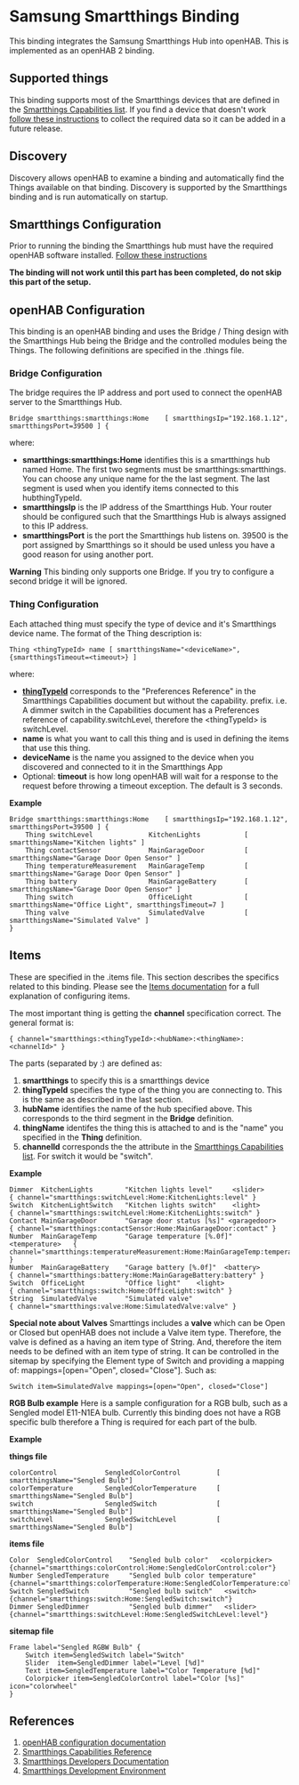 # Samsung Smartthings Binding

This binding integrates the Samsung Smartthings Hub into openHAB. This is implemented as an openHAB 2 binding.

## Supported things

This binding supports most of the Smartthings devices that are defined in the [Smartthings Capabilities list](http://docs.smartthings.com/en/latest/capabilities-reference.html). If you find a device that doesn't work [follow these instructions](doc/Troubleshooting.md) to collect the required data so it can be added in a future release.

## Discovery

Discovery allows openHAB to examine a binding and automatically find the Things available on that binding. 
Discovery is supported by the Smartthings binding and is run automatically on startup. 

## Smartthings Configuration

Prior to running the binding the Smartthings hub must have the required openHAB software installed. [Follow these instructions](doc/SmartthingsInstallation.md)

**The binding will not work until this part has been completed, do not skip this part of the setup.**

## openHAB Configuration

This binding is an openHAB binding and uses the Bridge / Thing design with the Smartthings Hub being the Bridge and the controlled modules being the Things. The following definitions are specified in the .things file.

### Bridge Configuration

The bridge requires the IP address and port used to connect the openHAB server to the Smartthings Hub.

    Bridge smartthings:smartthings:Home    [ smartthingsIp="192.168.1.12", smartthingsPort=39500 ] {

where:

* **smartthings:smartthings:Home** identifies this is a smartthings hub named Home. The first two segments must be smartthings:smartthings. You can choose any unique name for the the last segment. The last segment is used when you identify items connected to this hubthingTypeId. 
* **smartthingsIp** is the IP address of the Smartthings Hub. Your router should be configured such that the Smartthings Hub is always assigned to this IP address.
* **smartthingsPort** is the port the Smartthings hub listens on. 39500 is the port assigned by Smartthings so it should be used unless you have a good reason for using another port.

**Warning** This binding only supports one Bridge. If you try to configure a second bridge it will be ignored.

### Thing Configuration

Each attached thing must specify the type of device and it's Smartthings device name. The format of the Thing description is:

    Thing <thingTypeId> name [ smartthingsName="<deviceName>", {smartthingsTimeout=<timeout>} ]
    
where:

* **[thingTypeId](http://docs.smartthings.com/en/latest/capabilities-reference.html)** corresponds to the "Preferences Reference" in the Smartthings Capabilities document but without the capability. prefix. i.e. A dimmer switch in the Capabilities document has a Preferences reference of capability.switchLevel, therefore the &lt;thingTypeId&gt; is switchLevel.
* **name** is what you want to call this thing and is used in defining the items that use this thing. 
* **deviceName** is the name you assigned to the device when you discovered and connected to it in the Smartthings App
* Optional: **timeout** is how long openHAB will wait for a response to the request before throwing a timeout exception. The default is 3 seconds. 


**Example**

    Bridge smartthings:smartthings:Home    [ smartthingsIp="192.168.1.12", smartthingsPort=39500 ] {
        Thing switchLevel              KitchenLights           [ smartthingsName="Kitchen lights" ]
        Thing contactSensor            MainGarageDoor          [ smartthingsName="Garage Door Open Sensor" ]
        Thing temperatureMeasurement   MainGarageTemp          [ smartthingsName="Garage Door Open Sensor" ]
        Thing battery                  MainGarageBattery       [ smartthingsName="Garage Door Open Sensor" ]
        Thing switch                   OfficeLight             [ smartthingsName="Office Light", smartthingsTimeout=7 ]
        Thing valve                    SimulatedValve          [ smartthingsName="Simulated Valve" ]
    }

## Items

These are specified in the .items file. This section describes the specifics related to this binding. Please see the [Items documentation](https://www.openhab.org/docs/configuration/items.html) for a full explanation of configuring items.

The most important thing is getting the **channel** specification correct. The general format is:

    { channel="smartthings:<thingTypeId>:<hubName>:<thingName>:<channelId>" }

The parts (separated by :) are defined as:

1. **smartthings** to specify this is a smartthings device
2. **thingTypeId** specifies the type of the thing  you are connecting to. This is the same as described in the last section.
3. **hubName** identifies the name of the hub specified above. This corresponds to the third segment in the **Bridge** definition.
4. **thingName** identifes the thing this is attached to and is the "name" you specified in the **Thing** definition.
5. **channelId** corresponds the the attribute in the [Smartthings Capabilities list](http://docs.smartthings.com/en/latest/capabilities-reference.html). For switch it would be "switch".

**Example**

    Dimmer  KitchenLights        "Kitchen lights level"     <slider>          { channel="smartthings:switchLevel:Home:KitchenLights:level" }
    Switch  KitchenLightSwitch   "Kitchen lights switch"    <light>           { channel="smartthings:switchLevel:Home:KitchenLights:switch" }
    Contact MainGarageDoor       "Garage door status [%s]" <garagedoor>       { channel="smartthings:contactSensor:Home:MainGarageDoor:contact" }  
    Number  MainGarageTemp       "Garage temperature [%.0f]"  <temperature>   { channel="smartthings:temperatureMeasurement:Home:MainGarageTemp:temperature" }  
    Number  MainGarageBattery    "Garage battery [%.0f]"  <battery>           { channel="smartthings:battery:Home:MainGarageBattery:battery" }  
    Switch  OfficeLight          "Office light"    <light>                    { channel="smartthings:switch:Home:OfficeLight:switch" }
    String  SimulatedValve       "Simulated valve"                            { channel="smartthings:valve:Home:SimulatedValve:valve" }

**Special note about Valves**
Smarttings includes a **valve** which can be Open or Closed but openHAB does not include a Valve item type. Therefore, the valve is defined as a having an item type of String. And, therefore the item needs to be defined with an item type of string. It can be controlled in the sitemap by specifying the Element type of Switch and providing a mapping of: mappings=[open="Open", closed="Close"]. Such as:

    Switch item=SimulatedValve mappings=[open="Open", closed="Close"]
    
**RGB Bulb example**
Here is a sample configuration for a RGB bulb, such as a Sengled model E11-N1EA bulb. Currently this binding does not have a RGB specific bulb therefore a Thing is required for each part of the bulb.

**Example**

**things file**

    colorControl            SengledColorControl         [ smartthingsName="Sengled Bulb"]
    colorTemperature        SengledColorTemperature     [ smartthingsName="Sengled Bulb"]
    switch                  SengledSwitch               [ smartthingsName="Sengled Bulb"]
    switchLevel             SengledSwitchLevel          [ smartthingsName="Sengled Bulb"]

**items file**

    Color  SengledColorControl    "Sengled bulb color"   <colorpicker>   {channel="smartthings:colorControl:Home:SengledColorControl:color"}
    Number SengledTemperature     "Sengled bulb color temperature"       {channel="smartthings:colorTemperature:Home:SengledColorTemperature:colorTemperature"}
    Switch SengledSwitch          "Sengled bulb switch"   <switch>       {channel="smartthings:switch:Home:SengledSwitch:switch"}
    Dimmer SengledDimmer          "Sengled bulb dimmer"   <slider>       {channel="smartthings:switchLevel:Home:SengledSwitchLevel:level"}

**sitemap file**

    Frame label="Sengled RGBW Bulb" {
        Switch item=SengledSwitch label="Switch"
        Slider  item=SengledDimmer label="Level [%d]"
        Text item=SengledTemperature label="Color Temperature [%d]"
        Colorpicker item=SengledColorControl label="Color [%s]"  icon="colorwheel"
    }




## References

1. [openHAB configuration documentation](https://openhab.org/docs/configuration/index.html)
2. [Smartthings Capabilities Reference](https://docs.smartthings.com/en/latest/capabilities-reference.html)
3. [Smartthings Developers Documentation](https://docs.smartthings.com/en/latest/index.html)
4. [Smartthings Development Environment](https://graph.api.smartthings.com/)
